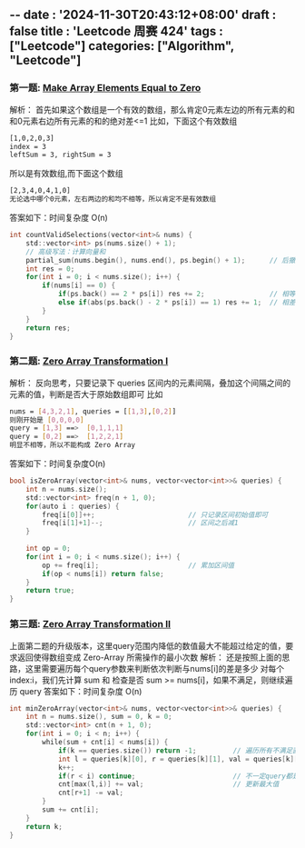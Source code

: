 --
date : '2024-11-30T20:43:12+08:00'
draft : false
title : 'Leetcode 周赛 424'
tags : ["Leetcode"]
categories: ["Algorithm", "Leetcode"]
---

### 第一题: [Make Array Elements Equal to Zero](https://leetcode.com/problems/make-array-elements-equal-to-zero/)
解析：
首先如果这个数组是一个有效的数组，那么肯定0元素左边的所有元素的和和0元素右边所有元素的和的绝对差<=1
比如，下面这个有效数组
```bash 
[1,0,2,0,3]
index = 3
leftSum = 3, rightSum = 3
```
所以是有效数组,而下面这个数组
```bash
[2,3,4,0,4,1,0]
无论选中哪个0元素，左右两边的和均不相等，所以肯定不是有效数组
```
答案如下：时间复杂度 O(n)
```Go {linenos=true}
int countValidSelections(vector<int>& nums) {
    std::vector<int> ps(nums.size() + 1);
    // 高级写法：计算向量和
    partial_sum(nums.begin(), nums.end(), ps.begin() + 1);      // 后撤一位,这样i元素之前所有的元素和就是ps[i]
    int res = 0;
    for(int i = 0; i < nums.size(); i++) {
        if(nums[i] == 0) {
            if(ps.back() == 2 * ps[i]) res += 2;                // 相等则左右两个方向移动均可
            else if(abs(ps.back() - 2 * ps[i]) == 1) res += 1;  // 相差一则只能一个方向移动
        }
    }
    return res;
}
```

### 第二题: [Zero Array Transformation I](https://leetcode.com/problems/zero-array-transformation-i/description/)
解析：
反向思考，只要记录下 queries 区间内的元素间隔，叠加这个间隔之间的元素的值，判断是否大于原始数组即可
比如
```bash
nums = [4,3,2,1], queries = [[1,3],[0,2]]
则刚开始是 [0,0,0,0]
query = [1,3] ==>  [0,1,1,1]
query = [0,2] ==>  [1,2,2,1]
明显不相等，所以不能构成 Zero Array
```
答案如下：时间复杂度O(n)
```Go {linenos=true}
bool isZeroArray(vector<int>& nums, vector<vector<int>>& queries) {
    int n = nums.size();
    std::vector<int> freq(n + 1, 0);
    for(auto i : queries) {
        freq[i[0]]++;                       // 只记录区间初始值即可
        freq[i[1]+1]--;                     // 区间之后减1
    }
    
    int op = 0;
    for(int i = 0; i < nums.size(); i++) {
        op += freq[i];                      // 累加区间值
        if(op < nums[i]) return false;
    }
    return true;
}
```

### 第三题: [Zero Array Transformation II](https://leetcode.com/problems/zero-array-transformation-ii/)
上面第二题的升级版本，这里query范围内降低的数值最大不能超过给定的值，要求返回使得数组变成 Zero-Array 所需操作的最小次数
解析：
还是按照上面的思路，这里需要遍历每个query参数来判断依次判断与nums[i]的差是多少
对每个 index:i，我们先计算 sum 和
检查是否 sum >= nums[i]，如果不满足，则继续遍历 query
答案如下：时间复杂度 O(n)
```Go {linenos=true}
int minZeroArray(vector<int>& nums, vector<vector<int>>& queries) {
    int n = nums.size(), sum = 0, k = 0;
    std::vector<int> cnt(n + 1, 0);
    for(int i = 0; i < n; i++) {
        while(sum + cnt[i] < nums[i]) {
            if(k == queries.size()) return -1;         // 遍历所有不满足直接返回-1
            int l = queries[k][0], r = queries[k][1], val = queries[k][2];
            k++;
            if(r < i) continue;                        // 不一定query都是有序的
            cnt[max(l,i)] += val;                      // 更新最大值
            cnt[r+1] -= val;
        }
        sum += cnt[i];
    }
    return k;
}
```